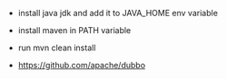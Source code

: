 * install java jdk and add it to JAVA_HOME env variable
* install maven in PATH variable
* run mvn clean install

* https://github.com/apache/dubbo
